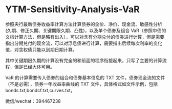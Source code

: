 # YTM-Sensitivity-Analysis-VaR
参照央行最新债券收益率计算方法计算债券的全价、净价、现金流、敏感性分析(久期、修正久期、关键期限久期、凸性)，以及单个债券及组合 VaR（参照中债的文档计算方法，但是略有出入），可以对含有分期兑付的债券进行计算，但是需要指出分期兑付的现金流，可以对浮息债进行计算，需要指出后续每次利率的变化值，对含权债只能以到期日期计算。


其中关键期限久期的计算没有完全的和前面的程序衔接起来，只写了主要的计算流程，但是已经大体可用。


VaR 的计算需要传入债券的组合和债券基本信息的 TXT 文件，债券现金流的文件（不是必需），债券一年收益率曲线的 TXT 文件，具体格式如文件示例，包括 bonds.txt,bondcf.txt,curves.txt。



微信/wechat：394467238

